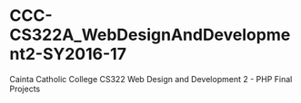 # CCC-CS322A_WebDesignAndDevelopment2-SY2016-17
Cainta Catholic College CS322 Web Design and Development 2 - PHP Final Projects

